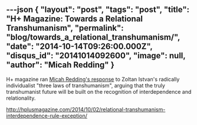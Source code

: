 ---json
{
	"layout": "post",
	"tags": "post",
    "title": "H+ Magazine: Towards a Relational Transhumanism",
    "permalink": "blog/towards_a_relational_transhumanism/",
    "date": "2014-10-14T09:26:00.000Z",
    "disqus_id": "20141014092600",
    "image":  null,
    "author": "Micah Redding"
}
---

<p>H+ magazine ran <a href="http://hplusmagazine.com/2014/10/02/relational-transhumanism-interdependence-rule-exception/" target="_blank">Micah Redding's response</a>&nbsp;to Zoltan Istvan's radically individualist "three laws of transhumanism",&nbsp;arguing&nbsp;that the truly transhumanist future will be built on the recognition of interdependence and relationality.</p>
<p><a href="http://hplusmagazine.com/2014/10/02/relational-transhumanism-interdependence-rule-exception/">http://hplusmagazine.com/2014/10/02/relational-transhumanism-interdependence-rule-exception/</a></p>
    
